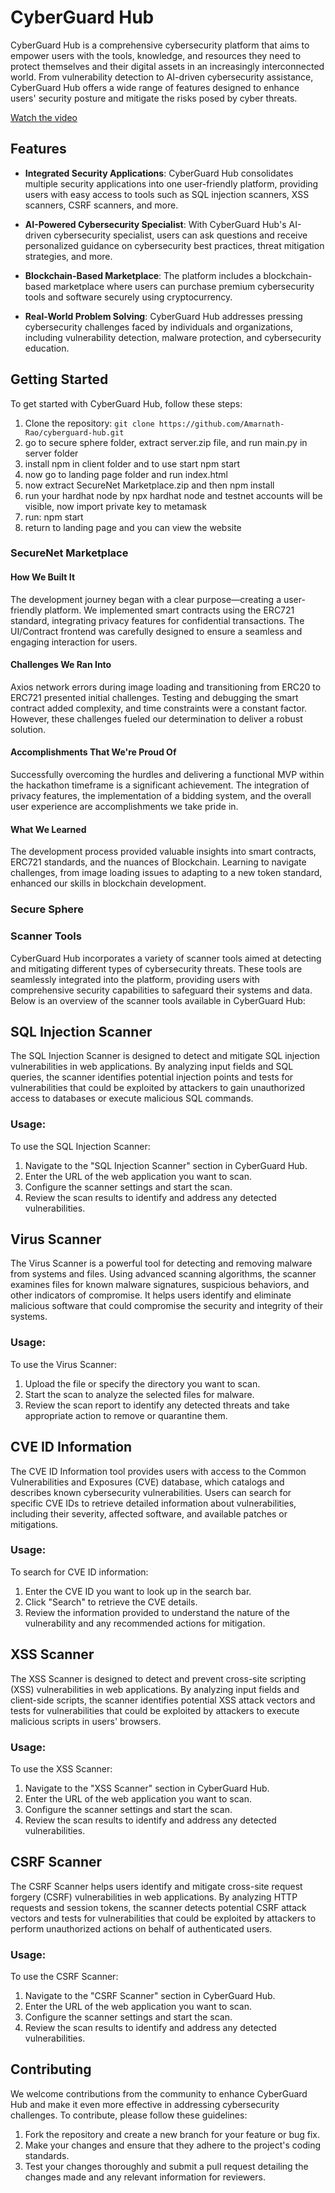 # CyberGuard Hub

CyberGuard Hub is a comprehensive cybersecurity platform that aims to empower users with the tools, knowledge, and resources they need to protect themselves and their digital assets in an increasingly interconnected world. From vulnerability detection to AI-driven cybersecurity assistance, CyberGuard Hub offers a wide range of features designed to enhance users' security posture and mitigate the risks posed by cyber threats.

[Watch the video](https://youtu.be/Z913Hj_K6hw)


## Features

- **Integrated Security Applications**: CyberGuard Hub consolidates multiple security applications into one user-friendly platform, providing users with easy access to tools such as SQL injection scanners, XSS scanners, CSRF scanners, and more.

- **AI-Powered Cybersecurity Specialist**: With CyberGuard Hub's AI-driven cybersecurity specialist, users can ask questions and receive personalized guidance on cybersecurity best practices, threat mitigation strategies, and more.

- **Blockchain-Based Marketplace**: The platform includes a blockchain-based marketplace where users can purchase premium cybersecurity tools and software securely using cryptocurrency.

- **Real-World Problem Solving**: CyberGuard Hub addresses pressing cybersecurity challenges faced by individuals and organizations, including vulnerability detection, malware protection, and cybersecurity education.

## Getting Started

To get started with CyberGuard Hub, follow these steps:
1. Clone the repository: `git clone https://github.com/Amarnath-Rao/cyberguard-hub.git`
2. go to secure sphere folder, extract server.zip file, and run main.py in server folder
3. install npm in client folder and to use start npm start
4. now go to landing page folder and run index.html
5. now extract SecureNet Marketplace.zip and then npm install
6. run your hardhat node by npx hardhat node and testnet accounts will be visible, now import private key to metamask
7. run: npm start
8. return to landing page and you can view the website

### SecureNet Marketplace

#### How We Built It
The development journey began with a clear purpose—creating a user-friendly platform. We implemented smart contracts using the ERC721 standard, integrating privacy features for confidential transactions. The UI/Contract frontend was carefully designed to ensure a seamless and engaging interaction for users.

#### Challenges We Ran Into
Axios network errors during image loading and transitioning from ERC20 to ERC721 presented initial challenges. Testing and debugging the smart contract added complexity, and time constraints were a constant factor. However, these challenges fueled our determination to deliver a robust solution.

#### Accomplishments That We're Proud Of
Successfully overcoming the hurdles and delivering a functional MVP within the hackathon timeframe is a significant achievement. The integration of privacy features, the implementation of a bidding system, and the overall user experience are accomplishments we take pride in.

#### What We Learned
The development process provided valuable insights into smart contracts, ERC721 standards, and the nuances of Blockchain. Learning to navigate challenges, from image loading issues to adapting to a new token standard, enhanced our skills in blockchain development.

### Secure Sphere

### Scanner Tools

CyberGuard Hub incorporates a variety of scanner tools aimed at detecting and mitigating different types of cybersecurity threats. These tools are seamlessly integrated into the platform, providing users with comprehensive security capabilities to safeguard their systems and data. Below is an overview of the scanner tools available in CyberGuard Hub:

## SQL Injection Scanner

The SQL Injection Scanner is designed to detect and mitigate SQL injection vulnerabilities in web applications. By analyzing input fields and SQL queries, the scanner identifies potential injection points and tests for vulnerabilities that could be exploited by attackers to gain unauthorized access to databases or execute malicious SQL commands.

### Usage:

To use the SQL Injection Scanner:

1. Navigate to the "SQL Injection Scanner" section in CyberGuard Hub.
2. Enter the URL of the web application you want to scan.
3. Configure the scanner settings and start the scan.
4. Review the scan results to identify and address any detected vulnerabilities.

## Virus Scanner

The Virus Scanner is a powerful tool for detecting and removing malware from systems and files. Using advanced scanning algorithms, the scanner examines files for known malware signatures, suspicious behaviors, and other indicators of compromise. It helps users identify and eliminate malicious software that could compromise the security and integrity of their systems.

### Usage:

To use the Virus Scanner:

1. Upload the file or specify the directory you want to scan.
2. Start the scan to analyze the selected files for malware.
3. Review the scan report to identify any detected threats and take appropriate action to remove or quarantine them.

## CVE ID Information

The CVE ID Information tool provides users with access to the Common Vulnerabilities and Exposures (CVE) database, which catalogs and describes known cybersecurity vulnerabilities. Users can search for specific CVE IDs to retrieve detailed information about vulnerabilities, including their severity, affected software, and available patches or mitigations.

### Usage:

To search for CVE ID information:

1. Enter the CVE ID you want to look up in the search bar.
2. Click "Search" to retrieve the CVE details.
3. Review the information provided to understand the nature of the vulnerability and any recommended actions for mitigation.

## XSS Scanner

The XSS Scanner is designed to detect and prevent cross-site scripting (XSS) vulnerabilities in web applications. By analyzing input fields and client-side scripts, the scanner identifies potential XSS attack vectors and tests for vulnerabilities that could be exploited by attackers to execute malicious scripts in users' browsers.

### Usage:

To use the XSS Scanner:

1. Navigate to the "XSS Scanner" section in CyberGuard Hub.
2. Enter the URL of the web application you want to scan.
3. Configure the scanner settings and start the scan.
4. Review the scan results to identify and address any detected vulnerabilities.

## CSRF Scanner

The CSRF Scanner helps users identify and mitigate cross-site request forgery (CSRF) vulnerabilities in web applications. By analyzing HTTP requests and session tokens, the scanner detects potential CSRF attack vectors and tests for vulnerabilities that could be exploited by attackers to perform unauthorized actions on behalf of authenticated users.

### Usage:

To use the CSRF Scanner:

1. Navigate to the "CSRF Scanner" section in CyberGuard Hub.
2. Enter the URL of the web application you want to scan.
3. Configure the scanner settings and start the scan.
4. Review the scan results to identify and address any detected vulnerabilities.


## Contributing

We welcome contributions from the community to enhance CyberGuard Hub and make it even more effective in addressing cybersecurity challenges. To contribute, please follow these guidelines:

1. Fork the repository and create a new branch for your feature or bug fix.
2. Make your changes and ensure that they adhere to the project's coding standards.
3. Test your changes thoroughly and submit a pull request detailing the changes made and any relevant information for reviewers.

